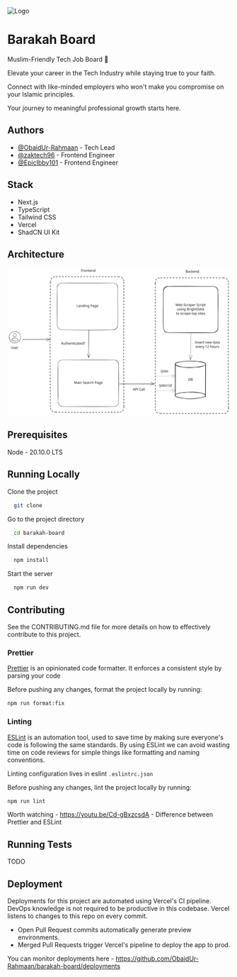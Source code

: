 ![Logo](https://i.ibb.co/WkG6YYK/Screenshot-2023-12-15-at-06-33-59.png)

# Barakah Board

Muslim-Friendly Tech Job Board 🚀

Elevate your career in the Tech Industry while staying true to your faith.

Connect with like-minded employers who won't make you compromise on your Islamic principles.

Your journey to meaningful professional growth starts here.

## Authors

- [@ObaidUr-Rahmaan](https://www.github.com/ObaidUr-Rahmaan) - Tech Lead
- [@zaktech96](https://www.github.com/zaktech96) - Frontend Engineer
- [@EpicIbby101](https://www.github.com/EpicIbby101) - Frontend Engineer

## Stack

- Next.js
- TypeScript
- Tailwind CSS
- Vercel
- ShadCN UI Kit

## Architecture

![SVG Image](arch-overview.svg)

## Prerequisites

Node - 20.10.0 LTS

## Running Locally

Clone the project

```bash
  git clone
```

Go to the project directory

```bash
  cd barakah-board
```

Install dependencies

```bash
  npm install
```

Start the server

```bash
  npm run dev
```

## Contributing

See the CONTRIBUTING.md file for more details on how to effectively contribute to this project.

### Prettier

[Prettier](https://prettier.io/) is an opinionated code formatter. It enforces a consistent style by parsing your code

Before pushing any changes, format the project locally by running:

```bash
npm run format:fix
```

### Linting

[ESLint](https://eslint.org/) is an automation tool, used to save time by making sure everyone's code is following the
same standards. By using ESLint we can avoid wasting time on code reviews for simple things like formatting and naming
conventions.

Linting configuration lives in eslint `.eslintrc.json`

Before pushing any changes, lint the project locally by running:

```bash
npm run lint
```

Worth watching - https://youtu.be/Cd-gBxzcsdA - Difference between Prettier and ESLint

## Running Tests

[//]: # 'TODO: Add tests'

TODO

## Deployment

Deployments for this project are automated using Vercel's CI pipeline. DevOps knowledge is not required to be productive
in this codebase. Vercel listens to changes to this repo on every commit.

- Open Pull Request commits automatically generate preview environments.
- Merged Pull Requests trigger Vercel's pipeline to deploy the app to prod.

You can monitor deployments here - https://github.com/ObaidUr-Rahmaan/barakah-board/deployments

